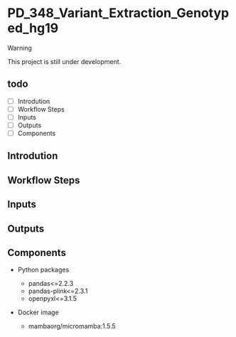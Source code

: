 # PD_348_Variant_Extraction_Genotyped_hg19

> [!WARNING]
> This project is still under development.

## todo

- [ ] Introdution
- [ ] Workflow Steps
- [ ] Inputs
- [ ] Outputs
- [ ] Components

## Introdution

## Workflow Steps

## Inputs

## Outputs

## Components

- Python packages
  - pandas<=2.2.3
  - pandas-plink<=2.3.1
  - openpyxl<=3.1.5

- Docker image
  - mambaorg/micromamba:1.5.5
